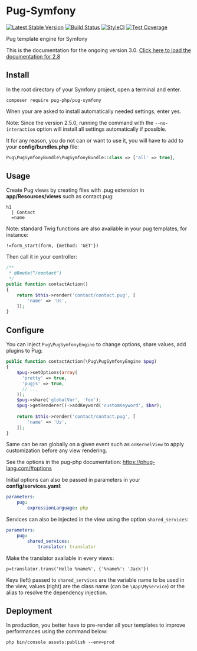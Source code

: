 # Pug-Symfony
[![Latest Stable Version](https://poser.pugx.org/pug-php/pug-symfony/v/stable.png)](https://packagist.org/packages/pug-php/pug-symfony)
[![Build Status](https://travis-ci.org/pug-php/pug-symfony.svg?branch=master)](https://travis-ci.org/pug-php/pug-symfony)
[![StyleCI](https://styleci.io/repos/61784988/shield?style=flat)](https://styleci.io/repos/61784988)
[![Test Coverage](https://codeclimate.com/github/pug-php/pug-symfony/badges/coverage.svg)](https://codecov.io/github/pug-php/pug-symfony?branch=master)

Pug template engine for Symfony

This is the documentation for the ongoing version 3.0. [Click here to load the documentation for 2.8](https://github.com/pug-php/pug-symfony/tree/2.8.0#pug-symfony)

## Install

In the root directory of your Symfony project, open a terminal and enter.
```shell
composer require pug-php/pug-symfony
```
When your are asked to install automatically needed settings, enter yes.

Note: Since the version 2.5.0, running the command with the `--no-interaction`
option will install all settings automatically if possible.

It for any reason, you do not can or want to use it, you will have to add to
your **config/bundles.php** file:

```php
Pug\PugSymfonyBundle\PugSymfonyBundle::class => ['all' => true],
```

## Usage

Create Pug views by creating files with .pug extension
in **app/Resources/views** such as contact.pug:
```pug
h1
  | Contact
  =name
```

Note: standard Twig functions are also available in your pug templates, for instance:
```pug
!=form_start(form, {method: 'GET'})
```

Then call it in your controller:
```php
/**
 * @Route("/contact")
 */
public function contactAction()
{
    return $this->render('contact/contact.pug', [
        'name' => 'Us',
    ]);
}
```

## Configure

You can inject `Pug\PugSymfonyEngine` to change options, share values, add plugins to Pug:

```php
public function contactAction(\Pug\PugSymfonyEngine $pug)
{
    $pug->setOptions(array(
      'pretty' => true,
      'pugjs' => true,
      // ...
    ));
    $pug->share('globalVar', 'foo');
    $pug->getRenderer()->addKeyword('customKeyword', $bar);
    
    return $this->render('contact/contact.pug', [
        'name' => 'Us',
    ]);
}
```

Same can be ran globally on a given event such as `onKernelView` to apply customization before any
view rendering.

See the options in the pug-php documentation: https://phug-lang.com/#options

Initial options can also be passed in parameters in your **config/services.yaml**:
```yaml
parameters:
    pug:
        expressionLanguage: php
```

Services can also be injected in the view using the option `shared_services`:
```yaml
parameters:
    pug:
        shared_services:
            translator: translator
```

Make the translator available in every views:
```pug
p=translator.trans('Hello %name%', {'%name%': 'Jack'})
```

Keys (left) passed to `shared_services` are the variable name to be used in the view, values (right) are
the class name (can be `\App\MyService`) or the alias to resolve the dependency injection.

## Deployment

In production, you better have to pre-render all your templates to improve performances using the
command below:
```shell
php bin/console assets:publish --env=prod
```
